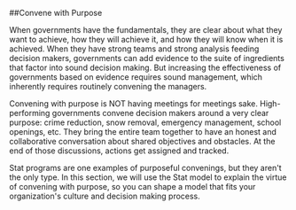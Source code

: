 ##Convene with Purpose

When governments have the fundamentals, they are clear about what they want to achieve, how they will achieve it, and how they will know when it is achieved. When they have strong teams and strong analysis feeding decision makers, governments can add evidence to the suite of ingredients that factor into sound decision making. But increasing the effectiveness of governments based on evidence requires sound management, which inherently requires routinely convening the managers.

Convening with purpose is NOT having meetings for meetings sake. High-performing governments convene decision makers around a very clear purpose: crime reduction, snow removal, emergency management, school openings, etc. They bring the entire team together to have an honest and collaborative conversation about shared objectives and obstacles. At the end of those discussions, actions get assigned and tracked.

Stat programs are one examples of purposeful convenings, but they aren't the only type. In this section, we will use the Stat model to explain the virtue of convening with purpose, so you can shape a model that fits your organization's culture and decision making process. 
